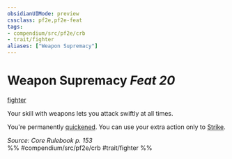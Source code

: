 ```yaml
---
obsidianUIMode: preview
cssclass: pf2e,pf2e-feat
tags:
- compendium/src/pf2e/crb
- trait/fighter
aliases: ["Weapon Supremacy"]
---
```

# Weapon Supremacy  *Feat 20*  
[fighter](/rules/traits/fighter.md)  


Your skill with weapons lets you attack swiftly at all times.

You're permanently [quickened](/rules/conditions.md#Quickened). You can use your extra action only to [Strike](/rules/actions/strike.md).

*Source: Core Rulebook p. 153*  
%% #compendium/src/pf2e/crb #trait/fighter %%